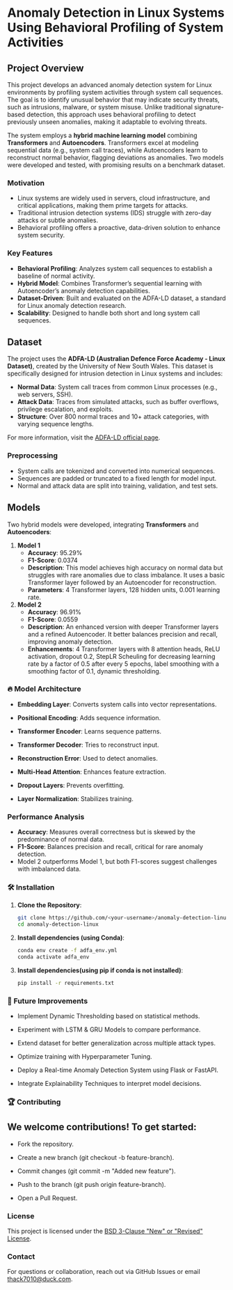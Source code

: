 # Anomaly Detection in Linux Systems Using Behavioral Profiling of System Activities

## Project Overview
This project develops an advanced anomaly detection system for Linux environments by profiling system activities through system call sequences. The goal is to identify unusual behavior that may indicate security threats, such as intrusions, malware, or system misuse. Unlike traditional signature-based detection, this approach uses behavioral profiling to detect previously unseen anomalies, making it adaptable to evolving threats.

The system employs a **hybrid machine learning model** combining **Transformers** and **Autoencoders**. Transformers excel at modeling sequential data (e.g., system call traces), while Autoencoders learn to reconstruct normal behavior, flagging deviations as anomalies. Two models were developed and tested, with promising results on a benchmark dataset.

### Motivation
- Linux systems are widely used in servers, cloud infrastructure, and critical applications, making them prime targets for attacks.
- Traditional intrusion detection systems (IDS) struggle with zero-day attacks or subtle anomalies.
- Behavioral profiling offers a proactive, data-driven solution to enhance system security.

### Key Features
- **Behavioral Profiling**: Analyzes system call sequences to establish a baseline of normal activity.
- **Hybrid Model**: Combines Transformer’s sequential learning with Autoencoder’s anomaly detection capabilities.
- **Dataset-Driven**: Built and evaluated on the ADFA-LD dataset, a standard for Linux anomaly detection research.
- **Scalability**: Designed to handle both short and long system call sequences.

## Dataset
The project uses the **ADFA-LD (Australian Defence Force Academy - Linux Dataset)**, created by the University of New South Wales. This dataset is specifically designed for intrusion detection in Linux systems and includes:
- **Normal Data**: System call traces from common Linux processes (e.g., web servers, SSH).
- **Attack Data**: Traces from simulated attacks, such as buffer overflows, privilege escalation, and exploits.
- **Structure**: Over 800 normal traces and 10+ attack categories, with varying sequence lengths.

For more information, visit the [ADFA-LD official page](https://research.unsw.edu.au/projects/adfa-ids-datasets).

### Preprocessing
- System calls are tokenized and converted into numerical sequences.
- Sequences are padded or truncated to a fixed length for model input.
- Normal and attack data are split into training, validation, and test sets.

## Models
Two hybrid models were developed, integrating **Transformers** and **Autoencoders**:
1. **Model 1**
   - **Accuracy**: 95.29%
   - **F1-Score**: 0.0374
   - **Description**: This model achieves high accuracy on normal data but struggles with rare anomalies due to class imbalance. It uses a basic Transformer layer followed by an Autoencoder for reconstruction.
   - **Parameters**: 4 Transformer layers, 128 hidden units, 0.001 learning rate.
2. **Model 2**
   - **Accuracy**: 96.91%
   - **F1-Score**: 0.0559
   - **Description**: An enhanced version with deeper Transformer layers and a refined Autoencoder. It better balances precision and recall, improving anomaly detection.
   - **Enhancements**: 4 Transformer layers with 8 attention heads, ReLU activation, dropout 0.2, StepLR Scheuling for decreasing learning rate by a factor of 0.5 after every 5 epochs, label smoothing with a smoothing factor of 0.1, dynamic thresholding.

### 🔥 Model Architecture

   -   **Embedding Layer**: Converts system calls into vector representations.

   -   **Positional Encoding**: Adds sequence information.

   -   **Transformer Encoder**: Learns sequence patterns.

   -   **Transformer Decoder**: Tries to reconstruct input.

   -   **Reconstruction Error**: Used to detect anomalies.

   -   **Multi-Head Attention**: Enhances feature extraction.

   -   **Dropout Layers**: Prevents overfitting.

   -   **Layer Normalization**: Stabilizes training.

### Performance Analysis
- **Accuracy**: Measures overall correctness but is skewed by the predominance of normal data.
- **F1-Score**: Balances precision and recall, critical for rare anomaly detection.
- Model 2 outperforms Model 1, but both F1-scores suggest challenges with imbalanced data.

### 🛠 Installation
1. **Clone the Repository**:
   ```bash
   git clone https://github.com/<your-username>/anomaly-detection-linux.git
   cd anomaly-detection-linux
   ```

2. **Install dependencies (using Conda)**:
   ```bash
   conda env create -f adfa_env.yml
   conda activate adfa_env
   ```
   
3. **Install dependencies(using pip if conda is not installed)**:
   ```bash
   pip install -r requirements.txt
   ```

### 🚀 Future Improvements

   - Implement Dynamic Thresholding based on statistical methods.

   - Experiment with LSTM & GRU Models to compare performance.

   - Extend dataset for better generalization across multiple attack types.

   - Optimize training with Hyperparameter Tuning.

   - Deploy a Real-time Anomaly Detection System using Flask or FastAPI.

   - Integrate Explainability Techniques to interpret model decisions.

### 🏆 Contributing

## We welcome contributions! To get started:

   - Fork the repository.

   - Create a new branch (git checkout -b feature-branch).

   - Commit changes (git commit -m "Added new feature").

   - Push to the branch (git push origin feature-branch).

   - Open a Pull Request.

### License
This project is licensed under the  [BSD 3-Clause "New" or "Revised" License](LICENSE).

### Contact
For questions or collaboration, reach out via GitHub Issues or email <thack7010@duck.com>.